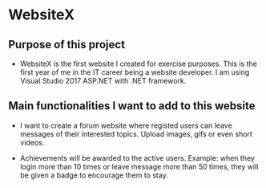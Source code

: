 # WebsiteX

## Purpose of this project

* WebsiteX is the first website I created for exercise purposes. This is the first year of me in the IT career being a website developer. 
I am using Visual Studio 2017 ASP.NET with .NET framework. 

## Main functionalities I want to add to this website

* I want to create a forum website where registed users can leave messages of 
their interested topics. Upload images, gifs or even short videos.

* Achievements will be awarded to the active users. Example: when they login more than 10 times or leave message more than 50 times, 
they will be given a badge to encourage them to stay.
